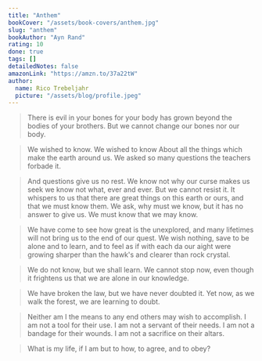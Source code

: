 ```yaml
---
title: "Anthem"
bookCover: "/assets/book-covers/anthem.jpg"
slug: "anthem"
bookAuthor: "Ayn Rand"
rating: 10
done: true
tags: []
detailedNotes: false
amazonLink: "https://amzn.to/37a22tW"
author:
  name: Rico Trebeljahr
  picture: "/assets/blog/profile.jpeg"
---
```


> There is evil in your bones for your body has grown beyond the bodies of your brothers. But we cannot change our bones nor our body. 

> We wished to know. We wished to know About all the things which make the earth around us. We asked so many questions the teachers forbade it. 

> And questions give us no rest. We know not why our curse makes us seek we know not what, ever and ever. But we cannot resist it. It whispers to us that there are great things on this earth or ours, and that we must know them. We ask, why must we know, but it has no answer to give us. We must know that we may know. 

> We have come to see how great is the unexplored, and many lifetimes will not bring us to the end of our quest. We wish nothing, save to be alone and to learn, and to feel as if with each da our aight were growing sharper than the hawk's and clearer than rock crystal. 

> We do not know, but we shall learn. We cannot stop now, even though it frightens us that we are alone in our knowledge. 

> We have broken the law, but we have never doubted it. Yet now, as we walk the forest, we are learning to doubt. 

> Neither am I the means to any end others may wish to accomplish. I am not a tool for their use. I am not a servant of their needs. I am not a bandage for their wounds. I am not a sacrifice on their altars.

> What is my life, if I am but to how, to agree, and to obey?



